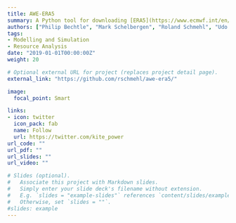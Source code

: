 ```yaml
---
title: AWE-ERA5
summary: A Python tool for downloading [ERA5](https://www.ecmwf.int/en/about/media-centre/news/2019/new-era5-dataset-provides-weather-and-climate-details-back-1979) reanalysis data and computing the resource potential of airborne wind energy.
authors: ["Philip Bechtle", "Mark Schelbergen", "Roland Schmehl", "Udo Zillmann", "Simon Watson"]
tags:
- Modelling and Simulation
- Resource Analysis
date: "2019-01-01T00:00:00Z"
weight: 20

# Optional external URL for project (replaces project detail page).
external_link: "https://github.com/rschmehl/awe-era5/"

image:
  focal_point: Smart

links:
- icon: twitter
  icon_pack: fab
  name: Follow
  url: https://twitter.com/kite_power
url_code: ""
url_pdf: ""
url_slides: ""
url_video: ""

# Slides (optional).
#   Associate this project with Markdown slides.
#   Simply enter your slide deck's filename without extension.
#   E.g. `slides = "example-slides"` references `content/slides/example-slides.md`.
#   Otherwise, set `slides = ""`.
#slides: example
---
```

